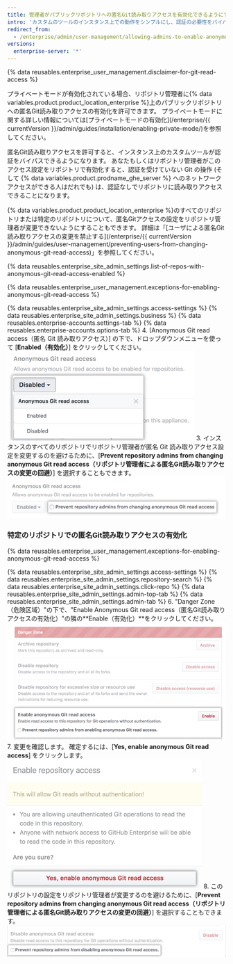```yaml
---
title: 管理者がパブリックリポジトリへの匿名Git読み取りアクセスを有効化できるようにする
intro: 'カスタムのツールのインスタンス上での動作をシンプルにし、認証の必要性をバイパスするために、リポジトリ管理者が{% data variables.product.product_location_enterprise %}上のパブリックリポジトリに匿名Git読み取りアクセスを有効化することを許可できます。'
redirect_from:
  - /enterprise/admin/user-management/allowing-admins-to-enable-anonymous-git-read-access-to-public-repositories
versions:
  enterprise-server: '*'
---
```


{% data reusables.enterprise_user_management.disclaimer-for-git-read-access %}

プライベートモードが有効化されている場合、リポジトリ管理者に{% data variables.product.product_location_enterprise %}上のパブリックリポジトリへの匿名Git読み取りアクセスの有効化を許可できます。 プライベートモードに関する詳しい情報については[プライベートモードの有効化](/enterprise/{{ currentVersion }}/admin/guides/installation/enabling-private-mode/)を参照してください。

匿名Git読み取りアクセスを許可すると、インスタンス上のカスタムツールが認証をバイパスできるようになります。 あなたもしくはリポジトリ管理者がこのアクセス設定をリポジトリで有効化すると、認証を受けていない Git の操作 (そして {% data variables.product.prodname_ghe_server %} へのネットワークアクセスができる人はだれでも) は、認証なしでリポジトリに読み取りアクセスできることになります。

{% data variables.product.product_location_enterprise %}のすべてのリポジトリまたは特定のリポジトリについて、匿名Gitアクセスの設定をリポジトリ管理者が変更できないようにすることもできます。 詳細は「[ユーザによる匿名Git読み取りアクセスの変更を禁止する](/enterprise/{{ currentVersion }}/admin/guides/user-management/preventing-users-from-changing-anonymous-git-read-access)」を参照してください。

{% data reusables.enterprise_site_admin_settings.list-of-repos-with-anonymous-git-read-access-enabled %}

{% data reusables.enterprise_user_management.exceptions-for-enabling-anonymous-git-read-access %}

{% data reusables.enterprise_site_admin_settings.access-settings %}
{% data reusables.enterprise_site_admin_settings.business %}
{% data reusables.enterprise-accounts.settings-tab %}
{% data reusables.enterprise-accounts.options-tab %}
4. [Anonymous Git read access（匿名 Git 読み取りアクセス）] の下で、ドロップダウンメニューを使って [**Enabled（有効化）**] をクリックしてください。 ![[Enabled] と [Disabled] のメニューオプションが表示されている [Anonymous Git read access] ドロップダウンメニュー](/assets/images/enterprise/site-admin-settings/enable-anonymous-git-read-access.png)
3. インスタンスのすべてのリポジトリでリポジトリ管理者が匿名 Git 読み取りアクセス設定を変更するのを避けるために、[**Prevent repository admins from changing anonymous Git read access（リポジトリ管理者による匿名Git読み取りアクセスの変更の回避）**] を選択することもできます。 ![インスタンス上のすべてのリポジトリへの匿名Git読み取りアクセス設定をリポジトリ管理者が変更するのを避けるための選択チェックボックス](/assets/images/enterprise/site-admin-settings/globally-lock-repos-from-changing-anonymous-git-read-access.png)

### 特定のリポジトリでの匿名Git読み取りアクセスの有効化

{% data reusables.enterprise_user_management.exceptions-for-enabling-anonymous-git-read-access %}

{% data reusables.enterprise_site_admin_settings.access-settings %}
{% data reusables.enterprise_site_admin_settings.repository-search %}
{% data reusables.enterprise_site_admin_settings.click-repo %}
{% data reusables.enterprise_site_admin_settings.admin-top-tab %}
{% data reusables.enterprise_site_admin_settings.admin-tab %}
6. "Danger Zone（危険区域）"の下で、"Enable Anonymous Git read access（匿名Git読み取りアクセスの有効化）"の隣の**Enable（有効化）**をクリックしてください。 ![リポジトリのサイト管理設定の危険地域内の "匿名 Git 読み取りアクセスの有効化" の下の "有効化" ボタン ](/assets/images/enterprise/site-admin-settings/site-admin-enable-anonymous-git-read-access.png)
7. 変更を確認します。 確定するには、[**Yes, enable anonymous Git read access**] をクリックします。 ![ポップアップウィンドウの [Confirm anonymous Git read access] 設定](/assets/images/enterprise/site-admin-settings/confirm-anonymous-git-read-access-for-specific-repo-as-site-admin.png)
8. このリポジトリの設定をリポジトリ管理者が変更するのを避けるために、[**Prevent repository admins from changing anonymous Git read access（リポジトリ管理者による匿名Git読み取りアクセスの変更の回避）**] を選択することもできます。 ![このリポジトリへの匿名Git読み取りアクセス設定をリポジトリ管理者が変更するのを避けるための選択チェックボックス](/assets/images/enterprise/site-admin-settings/lock_anonymous_git_access_for_specific_repo.png)
